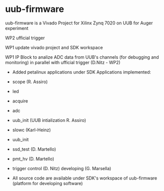 # uub-firmware
uub-firmware is a Vivado Project for Xilinx Zynq 7020 on UUB for Auger experiment

WP2 ufficial trigger

WP1 update vivado project and SDK workspace

WP1 IP Block to analize ADC data from UUB's channels (for debugging and monitoring) in parallel with ufficial trigger (D.Nitz - WP2)
- Added petalinux applications under SDK 
Applications implemented:

- scope (R. Assiro)
- led
- acquire
- adc
- uub_init (UUB intialization R. Assiro)
- slowc (Karl-Heinz)
- uub_init
- ssd_test (D. Martello)
- pmt_hv (D. Martello)
- trigger control (D. Nitz) developing (G. Marsella)
- All source code are available under SDK's workspace of uub-firmware (platform for developing software)
